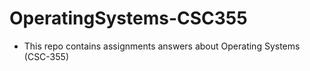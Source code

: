 # OperatingSystems-CSC355
* This repo contains assignments answers about Operating Systems (CSC-355)

